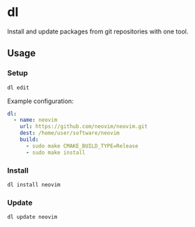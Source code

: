 # dl

Install and update packages from git repositories with one tool.

## Usage

### Setup

```bash
dl edit
```

Example configuration:

```yaml
dl:
  - name: neovim
    url: https://github.com/neovim/neovim.git
    dest: /home/user/software/neovim
    build:
      - sudo make CMAKE_BUILD_TYPE=Release
      - sudo make install
```

### Install

```bash
dl install neovim
```

### Update

```bash
dl update neovim
```
